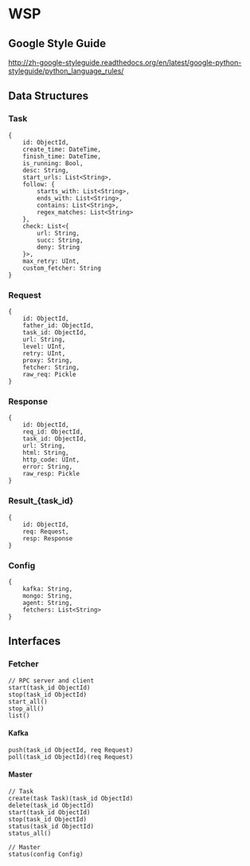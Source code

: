 WSP
===

Google Style Guide
---
<http://zh-google-styleguide.readthedocs.org/en/latest/google-python-styleguide/python_language_rules/>

Data Structures
---

### Task

```
{
	id: ObjectId,
	create_time: DateTime,
	finish_time: DateTime,
	is_running: Bool,
	desc: String,
	start_urls: List<String>,
	follow: {
		starts_with: List<String>,
		ends_with: List<String>,
		contains: List<String>,
		regex_matches: List<String>
	},
	check: List<{
		url: String,
		succ: String,
		deny: String
	}>,
	max_retry: UInt,
	custom_fetcher: String
}
```

### Request

```
{
	id: ObjectId,
	father_id: ObjectId,
	task_id: ObjectId,
	url: String,
	level: UInt,
	retry: UInt,
	proxy: String,
	fetcher: String,
	raw_req: Pickle
}
```

### Response

```
{
	id: ObjectId,
	req_id: ObjectId,	
	task_id: ObjectId,
	url: String,
	html: String,
	http_code: UInt,
	error: String,
	raw_resp: Pickle
}
```

### Result_{task_id}

```
{
	id: ObjectId,
	req: Request,
	resp: Response
}
```

### Config

```
{
	kafka: String,
	mongo: String,
	agent: String,
	fetchers: List<String>
}
```

Interfaces
---

### Fetcher

```
// RPC server and client
start(task_id ObjectId) 
stop(task_id ObjectId)
start_all() 
stop_all()
list()
```

#### Kafka

```
push(task_id ObjectId, req Request)
poll(task_id ObjectId)(req Request)
```

#### Master

```
// Task
create(task Task)(task_id ObjectId) 
delete(task_id ObjectId)
start(task_id ObjectId) 
stop(task_id ObjectId)
status(task_id ObjectId)
status_all()

// Master
status(config Config)
```
